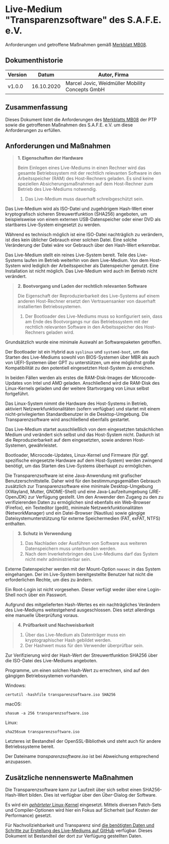 # Live-Medium "Transparenzsoftware" des S.A.F.E. e.V.

Anforderungen und getroffene Maßnahmen gemäß [Merkblatt MB08][1].

## Dokumenthistorie

Version | Datum | Autor, Firma
---|---|---
v1.0.0 | 16.10.2020 | Marcel Jovic, Weidmüller Mobility Concepts GmbH

## Zusammenfassung

Dieses Dokument listet die Anforderungen des [Merkblatts MB08][1] der PTP sowie die getroffenen Maßnahmen des S.A.F.E. e.V. um diese Anforderungen zu erfüllen.

## Anforderungen und Maßnahmen

> **1. Eigenschaften der Hardware**
>
> Beim Einlegen eines Live-Mediums in einen Rechner wird das gesamte Betriebssystem mit der rechtlich relevanten Software in den Arbeitsspeicher (RAM) des Host-Rechners geladen. Es sind keine speziellen Absicherungsmaßnahmen auf dem Host-Rechner zum Betrieb des Live-Mediums notwendig.
>
> 1. Das Live-Medium muss dauerhaft schreibgeschützt sein. 

Das Live-Medium wird als ISO-Datei und zugehörigem Hash-Wert einer kryptografisch sicheren Streuwertfunktion (SHA256) angeboten, um beispielsweise von einem externen USB-Datenspeicher oder einer DVD als startbares Live-System eingesetzt zu werden.

Während es technisch möglich ist eine ISO-Datei nachträglich zu verändern, ist dies kein üblicher Gebrauch einer solchen Datei. Eine solche Veränderung der Datei wäre vor Gebrauch über den Hash-Wert erkennbar.

Das Live-Medium stellt ein reines Live-System bereit. Teile des Live-Systems laufen im Betrieb weiterhin von dem Live-Medium. Von dem Host-System wird lediglich der Arbeitsspeicher als Datenspeicher genutzt. Eine Installation ist nicht möglich. Das Live-Medium wird auch im Betrieb nicht verändert.

> **2. Bootvorgang und Laden der rechtlich relevanten Software**
>
> Die Eigenschaft der Reproduzierbarkeit des Live-Systems auf einem anderen Host-Rechner ersetzt den Vertrauensanker von dauerhaft installierten Betriebssystemen.
>
> 1. Der Bootloader des Live-Mediums muss so konfiguriert sein, dass am Ende des Bootvorgangs nur das Betriebssystem mit der rechtlich relevanten Software in den Arbeitsspeicher des Host-Rechners geladen wird. 

Grundsätzlich wurde eine minimale Auswahl an Softwarepaketen getroffen.

Der Bootloader ist ein Hybrid aus `syslinux` und `systemd-boot`, um das Starten des Live-Mediums sowohl von BIOS-Systemen über MBR als auch von UEFI-Systemen über GPT zu unterstützen, um eine möglichst große Kompatibilität zu den potentiell eingesetzten Host-System zu erreichen.

In beiden Fällen werden als erstes die RAM-Disk-Images der Microcode-Updates von Intel und AMD geladen. Anschließend wird die RAM-Disk des Linux-Kernels geladen und der weitere Startvorgang von Linux selbst fortgeführt.

Das Linux-System nimmt die Hardware des Host-Systems in Betrieb, aktiviert Netzwerkfunktionalitäten (sofern verfügbar) und startet mit einem nicht-privilegierten Standardbenutzer in die Desktop-Umgebung. Die Transparenzsoftware wird anschließend ebenfalls gestartet.

Das Live-Medium startet ausschließlich von dem eingesetzten tatsächlichen Medium und verändert sich selbst und das Host-System nicht. Dadurch ist die Reproduzierbarkeit auf dem eingesetzten, sowie anderen Host-Systemen, gewährleistet. 

Bootloader, Microcode-Updates, Linux-Kernel und Firmware (für ggf. spezifische eingesetzte Hardware auf dem Host-System) werden zwingend benötigt, um das Starten des Live-Systems überhaupt zu ermöglichen.

Die Transparenzsoftware ist eine Java-Anwendung mit grafischer Benutzerschnittstelle. Daher wird für den bestimmungsgemäßen Gebrauch zusätzlich zur Transparenzsoftware eine minimale Desktop-Umgebung (XWayland, Mutter, GNOME-Shell) und eine Java-Laufzeitumgebung (JRE-OpenJDK) zur Verfügung gestellt. Um den Anwender den Zugang zu den zu verifizierenden Daten zu ermöglichen sind ebenfalls ein Web-Browser (Firefox), ein Texteditor (gedit), minimale Netzwerkfunktionalitäten (NetworkManager) und ein Datei-Browser (Nautilus) sowie gängige Dateisystemunterstützung für externe Speichermedien (FAT, exFAT, NTFS) enthalten.

> **3. Schutz in Verwendung**
>
> 1. Das Nachladen oder Ausführen von Software aus weiteren Datenspeichern muss unterbunden
werden.
> 2. Nach dem Inverkehrbringen des Live-Mediums darf das System nicht mehr administrierbar
sein.

Externe Datenspeicher werden mit der Mount-Option `noexec` in das System eingehangen. Der im Live-System bereitgestellte Benutzer hat nicht die erforderlichen Rechte, um dies zu ändern.

Ein Root-Login ist nicht vorgesehen. Dieser verfügt weder über eine Login-Shell noch über ein Passwort.

Aufgrund des mitgelieferten Hash-Wertes es ein nachträgliches Verändern des Live-Mediums weitestgehend ausgeschlossen. Dies setzt allerdings eine manuelle Überprüfung voraus.

> **4. Prüfbarkeit und Nachweisbarkeit**
>
> 1. Über das Live-Medium als Datenträger muss ein kryptographischer Hash gebildet werden.
> 2. Der Hashwert muss für den Verwender überprüfbar sein.

Zur Verifizierung wird der Hash-Wert der Streuwertfunktion SHA256 über die ISO-Datei des Live-Mediums angeboten.

Programme, um einen solchen Hash-Wert zu errechnen, sind auf den gängigen Betriebssystemen vorhanden.

Windows:

```
certutil -hashfile transparenzsoftware.iso SHA256
```

macOS:

```
shasum -a 256 transparenzsoftware.iso
```

Linux:

```
sha256sum transparenzsoftware.iso
```

Letzteres ist Bestandteil der OpenSSL-Bibliothek und steht auch für andere Betriebssysteme bereit.

Der Dateiname _transparenzsoftware.iso_ ist bei Abweichung entsprechend anzupassen.

## Zusätzliche nennenswerte Maßnahmen

Die Transparenzsoftware kann zur Laufzeit über sich selbst einen SHA256-Hash-Wert bilden. Dies ist verfügbar über den _Über_-Dialog der Software.

Es wird ein [_gehärteter_ Linux-Kernel][2] eingesetzt. Mittels diversen Patch-Sets und Compiler-Optionen wird hier ein Fokus auf Sicherheit (auf Kosten der Performance) gesetzt.

Für Nachvollziehbarkeit und Transparenz sind [die benötigten Daten und Schritte zur Erstellung des Live-Mediums auf GitHub][3] verfügbar. Dieses Dokument ist Bestandteil der dort zur Verfügung gestellten Daten.

[1]: https://www.ptb.de/cms/fileadmin/internet/fachabteilungen/abteilung_8/8.5_metrologische_informationstechnik/8.51/PTB-8.51-MB05-BS-DE-V07.pdf
[2]: https://github.com/anthraxx/linux-hardened
[3]: https://github.com/safe-ev/live-media
